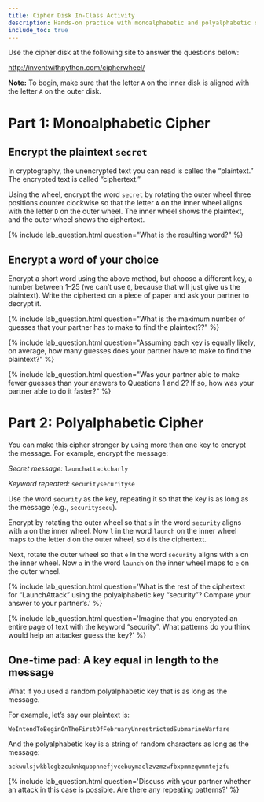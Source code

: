 ```yaml
---
title: Cipher Disk In-Class Activity
description: Hands-on practice with monoalphabetic and polyalphabetic substitution ciphers.
include_toc: true
---
```


Use the cipher disk at the following site to answer the questions below:

<http://inventwithpython.com/cipherwheel/>

**Note:** To begin, make sure that the letter `A` on the inner disk is aligned
with the letter `A` on the outer disk.


# Part 1: Monoalphabetic Cipher


## Encrypt the plaintext `secret`

In cryptography, the unencrypted text you can read is called the “plaintext.”
The encrypted text is called “ciphertext.”

Using the wheel, encrypt the word `secret` by rotating the outer wheel three
positions counter clockwise so that the letter `A` on the inner wheel aligns
with the letter `D` on the outer wheel. The inner wheel shows the plaintext, and
the outer wheel shows the ciphertext.

{% include lab_question.html question="What is the resulting word?" %}

## Encrypt a word of your choice

Encrypt a short word using the above method, but choose a different key, a
number between 1–25 (we can’t use `0`, because that will just give us the
plaintext). Write the ciphertext on a piece of paper and ask your partner to
decrypt it.

{% include lab_question.html question="What is the maximum number of guesses that your partner has to make to find the plaintext??" %}

{% include lab_question.html question="Assuming each key is equally likely, on average, how many guesses does your partner have to make to find the plaintext?" %}

{% include lab_question.html question="Was your partner able to make fewer guesses than your answers to Questions 1 and 2? If so, how was your partner able to do it faster?" %}


# Part 2: Polyalphabetic Cipher

You can make this cipher stronger by using more than one key to encrypt the
message. For example, encrypt the message:

*Secret message:* 	`launchattackcharly`

*Keyword repeated:* 	`securitysecurityse`

Use the word `security` as the key, repeating it so that the key is as long as the message (e.g., `securitysecu`).

Encrypt by rotating the outer wheel so that `s` in the word `security` aligns
with `a` on the inner wheel. Now `l` in the word `launch` on the inner wheel
maps to the letter `d` on the outer wheel, so `d` is the ciphertext.

Next, rotate the outer wheel so that `e` in the word `security` aligns with `a` on the inner wheel. Now `a` in the word `launch` on the inner wheel maps to `e` on the outer wheel.

{% include lab_question.html question='What is the rest of the ciphertext for “LaunchAttack” using the polyalphabetic key “security”? Compare your answer to your partner’s.' %}

{% include lab_question.html question='Imagine that you encrypted an entire page of text with the keyword “security”. What patterns do you think would help an attacker guess the key?' %}


## One-time pad: A key equal in length to the message

What if you used a random polyalphabetic key that is as long as the message.

For example, let’s say our plaintext is:

`WeIntendToBeginOnTheFirstOfFebruaryUnrestrictedSubmarineWarfare`

And the polyalphabetic key is a string of random characters as long as the message:

`ackwulsjwkblogbzcuknkqubpnnefjvcebuymaclzvzmzwfbxpmmzqwmmtejzfu`

{% include lab_question.html question='Discuss with your partner whether an attack in this case is possible. Are there any repeating patterns?' %}
